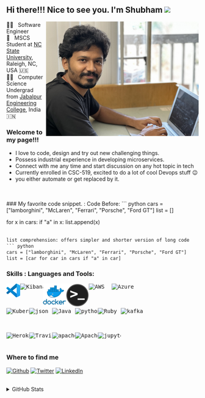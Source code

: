 
## Hi there!!! Nice to see you. I'm Shubham <img src="https://media.giphy.com/media/hvRJCLFzcasrR4ia7z/giphy.gif" width="25px">
<img align="right" alt="GIF" src="./Myphoto.jpeg"  width="400" />


 👨‍💻 &nbsp; Software Engineer </br> 
 🎒 &nbsp; MSCS Student at [NC State University](https://www.ncsu.edu), Raleigh, NC, USA 🇺🇸  </br>
 👨‍🎓 &nbsp; Computer Science Undergrad from [Jabalpur Engineering College](https://www.jecjabalpur.ac.in/), India 🇮🇳 </br>


### Welcome to my page!!!

- I love to code, design and try out new challenging things. </br>
- Possess industrial experience in developing microservices. </br>
- Connect with me any time and start discussion on any hot topic in tech </br>
- Currently enrolled in CSC-519, excited to do a lot of cool Devops stuff 😉 </br>
- you either automate or get replaced by it. 
 </br>
  </br>
### My favorite code snippet. : 
Code Before:
``` python
cars = ["lamborghini", "McLaren", "Ferrari", "Porsche", "Ford GT"]
list = []

for x in cars:
  if "a" in x:
    list.append(x)
```

list comprehension: offers simpler and shorter version of long code
``` python
cars = ["lamborghini", "McLaren", "Ferrari", "Porsche", "Ford GT"]
list = [car for car in cars if "a" in car]
```

### Skills : Languages and Tools:
<pre>
<img align="left" alt="Visual Studio Code" width="36px" src="https://raw.githubusercontent.com/github/explore/80688e429a7d4ef2fca1e82350fe8e3517d3494d/topics/visual-studio-code/visual-studio-code.png" />  <img align="left" alt="Kibana" width="60px" src="https://img.shields.io/badge/Kibana-005571?style=for-the-badge&logo=Kibana&logoColor=white" />  <img align="left" alt="Docker" width="60px" src="https://raw.githubusercontent.com/github/explore/80688e429a7d4ef2fca1e82350fe8e3517d3494d/topics/docker/docker.png" />  <img align="left" alt="Terminal" width="60px" src="https://raw.githubusercontent.com/github/explore/80688e429a7d4ef2fca1e82350fe8e3517d3494d/topics/terminal/terminal.png" />  <img align="left" alt="AWS" width="60px" src="https://img.shields.io/badge/Amazon_AWS-FF9900?style=for-the-badge&logo=amazonaws&logoColor=white" /> <img align="left" alt="Azure Devops" width="60px" src="https://img.shields.io/badge/Azure_DevOps-0078D7?style=for-the-badge&logo=azure-devops&logoColor=white" />  </br>  </br> </br>
<img align="left" alt="Kuberneted" width="60px" src="https://img.shields.io/badge/kubernetes-335ce5.svg?&style=for-the-badge&logo=kubernetes&logoColor=white" /> <img align="left" alt="json" width="60px" src="https://img.shields.io/badge/json-5E5C5C?style=for-the-badge&logo=json&logoColor=white" /> <img align="left" alt="Java" width="60px" src="https://img.shields.io/badge/Java-ED8B00?style=for-the-badge&logo=java&logoColor=white" /> <img align="left" alt="python" width="60px" src="https://img.shields.io/badge/Python-FFD43B?style=for-the-badge&logo=python&logoColor=blue" /> <img align="left" alt="Ruby" width="60px" src="https://img.shields.io/badge/Ruby-CC342D?style=for-the-badge&logo=ruby&logoColor=white" />  <img align="left" alt="kafka" width="60px" src="https://img.shields.io/badge/Apache_Kafka-231F20?style=for-the-badge&logo=apache-kafka&logoColor=white" /> </br>  </br> </br>
<img align="left" alt="Heroku" width="60px" src="https://img.shields.io/badge/Heroku-430098?style=for-the-badge&logo=heroku&logoColor=white" /> <img align="left" alt="Travis" width="60px" src="https://img.shields.io/badge/travis_CI-3EAAAF?style=for-the-badge&logo=travisci&logoColor=white" /> <img align="left" alt="apache" width="60px" src="https://img.shields.io/badge/Apache-D22128?style=for-the-badge&logo=Apache&logoColor=white" /> <img align="left" alt="Apache spark" width="60px" src="https://img.shields.io/badge/Apache_Spark-FFFFFF?style=for-the-badge&logo=apachespark&logoColor=#E35A16" /> <img align="left" alt="jupyter" width="60px" src="https://img.shields.io/badge/Jupyter-F37635.svg?&style=for-the-badge&logo=Jupyter&logoColor=white" />

</pre>


<h3>Where to find me</h3>
<p><a href="https://github.com/wshubham" target="_blank"><img alt="Github" src="https://img.shields.io/badge/GitHub-%2312100E.svg?&style=for-the-badge&logo=Github&logoColor=white" /></a> <a href="https://twitter.com/WagheShubham" target="_blank"><img alt="Twitter" src="https://img.shields.io/badge/twitter-%231DA1F2.svg?&style=for-the-badge&logo=twitter&logoColor=white" /></a> <a href="https://www.linkedin.com/in/shubham-waghe-ab012379/" target="_blank"><img alt="LinkedIn" src="https://img.shields.io/badge/linkedin-%230077B5.svg?&style=for-the-badge&logo=linkedin&logoColor=white" /></a>
</p>
<br/>

<details>
<summary> GitHub Stats</summary>
<img align="left" alt="Shubham's GitHub Stats" src="https://github-readme-stats.vercel.app/api?username=swaghe&show_icons=true&hide_border=true&theme=tokyonight" />
<img align="left" alt="Shubham's GitHub Top Languages" src="https://github-readme-stats.vercel.app/api/top-langs/?username=swaghe&layout=compact" />

</details>
